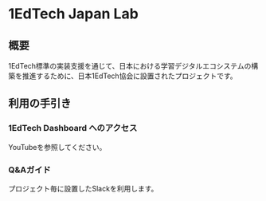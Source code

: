 # 1EdTech Japan Lab
## 概要
1EdTech標準の実装支援を通じて、日本における学習デジタルエコシステムの構築を推進するために、日本1EdTech協会に設置されたプロジェクトです。

## 利用の手引き
### 1EdTech Dashboard へのアクセス
YouTubeを参照してください。

### Q&Aガイド
プロジェクト毎に設置したSlackを利用します。
